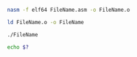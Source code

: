 ```bash
nasm -f elf64 FileName.asm -o FileName.o
```

```bash
ld FileName.o -o FileName 
```

```bash
./FileName 
```

```bash
echo $?
```
